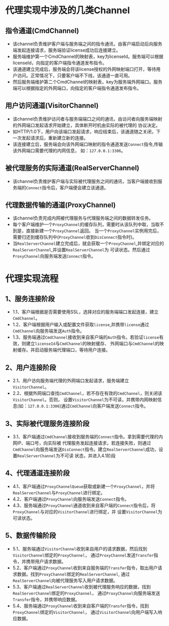 # 代理实现中涉及的几类Channel

## 指令通道(CmdChannel)
- 该channel负责维护客户端与服务端之间的指令通讯，由客户端启动后向服务端发起连接请求，服务端验证license成功后连接建立。
- 服务端维护第一个CmdChannel的映射表，key为licenseId。服务端可以根据licenseId，向指定的客户端指令通道发布指令。
- 该通道建立完成后，服务端会将该license授权的外网映射端口打开，等待用户访问。正常情况下，只要客户端不下线，该通道一直可用。
- 然后服务端维护第二个CmdChannel的映射表，key为服务端外网端口。服务端可以根据指定的外网端口，向指定的客户端指令通道发布指令。

## 用户访问通道(VisitorChannel)
- 该channel负责维护访问者与服务端端口之间的通讯，由访问者向服务端映射的外网端口发起请求开始建立，具体断开时机由实际的被代理的
协议决定。
- 如HTTP/1.0下，用户向该端口发起请求，响应结束后，该通道随之关闭，下一次发起请求后，重新建立新的连接。
- 该连接建立后，服务端会向该外网端口映射的指令通道发送`Connect`指令,传输该外网端口需要代理的内网信息，
如：`127.0.0.1:3306`。

## 被代理服务的实际通道(RealServerChannel)
- 该channel负责维护客户端与实际被代理服务之间的通讯，当客户端接收到服务端的`Connect`指令后，客户端便会建立该通道。

## 代理数据传输的通道(ProxyChannel)
- 该channel负责完成内网被代理服务与代理服务端之间的数据转发任务。
- 每个客户端维护一个`ProxyChannel`的缓存队列，需要时从该队列中取，当取不到是，直接新建一个`ProxyChannel`返回。
当一个`ProxyChannel`实例用完后，需要归还到缓存队列中(`ProxyChannel`收到`DisConnect`指令时)。
- 当`RealServerChannel`建立完成后，就会获取一个`ProxyChannel`,并绑定对应的`RealServerChannel`,并设置`RealServerChannel`为
可读状态。然后通过`ProxyChannel`向服务端发送`Connect`指令。


# 代理实现流程
## 1、服务连接阶段
- 1.1、客户端根据是否需要使用SSL，选择对应的服务端端口发起连接，建立`CmdChannel`。
- 1.2、客户端根据用户输入或配置文件获取`license`,并携带`license`通过`CmdChannel`向服务端发送`Auth`指令。
- 1.3、服务端通过`CmdChannel`接收到来自客户端的`Auth`指令。若验证`license`有效，则建立`licenseId`与`CmdChannel`的映射缓存、
外网端口与`CmdChannel`的映射缓存。并启动服务端代理端口，等待用户连接。
## 2、用户连接阶段
- 2.1、用户访向服务端代理的外网端口发起请求，服务端建立`VisitorChannel`。
- 2.2、根据外网端口查找`CmdChannel`，若不存在有效的`CmdChannel`，则关闭该`VisitorChannel`。否则，
设置`VisitorChannel`为不可读，并携带内网映射信息(如：`127.0.0.1:3306`)通过`CmdChannel`向客户端发送`Connect`指令。
## 3、实际被代理服务连接阶段
- 3.1、客户端通过`CmdChannel`接收到服务端的`Connect`指令。拿到需要代理的内网IP、端口号，向实际被
代理服务发起连接请求，若连接失败，则通过`CmdChannel`向服务端发送`DisConnect`指令。建立`RealServerChannel`成功，设置`RealServerChannel`为不可读
状态，并进入4.1阶段
## 4、代理通道连接阶段
- 4.1、客户端通过`ProxyChannelQueue`获取或新建一个`ProxyChannel`，并将`RealServerChannel`与`ProxyChannel`进行绑定。
- 4.2、客户端通过`ProxyChannel`向服务端发送`Connect`指令。
- 4.3、服务端通过`ProxyChannel`通道收到来自客户端的`Connect`指令后，将`ProxyChannel`与对应的`VisitorChannel`进行绑定，并
设置`VisitorChannel`为可读状态。
## 5、数据传输阶段
- 5.1、服务端通过`VisitorChannel`收到来自用户的请求数据，然后找到`VisitorChannel`绑定的`ProxyChannel`，
通过`ProxyChannel`发送`Transfer`指令，并携带用户请求数据。
- 5.2、客户端通过`ProxyChannel`收到来自服务端的`Transfer`指令，取出用户请求数据。找到`ProxyChannel`绑定的`RealServerChannel`,
通过`RealServerChannel`向被代理服务写入用户请求数据。
- 5.3、客户端通过`RealServerChannel`收到被代理服务响应的数据，找到`RealServerChannel`绑定的`ProxyChannel`，
通过`ProxyChannel`向服务端发送`Transfer`指令，并携带响应数据。
- 5.4、服务端通过`ProxyChannel`收到来自客户端的`Transfer`指令，找到`ProxyChannel`绑定的`VisitorChannel`，
通过`VisitorChannel`向用户端写入响应数据。
